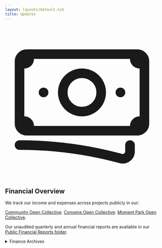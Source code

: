 ```yaml
---
layout: layouts/default.njk
title: Updates
---
```


<svg xmlns="http://www.w3.org/2000/svg" fill="none" viewBox="0 0 24 24" stroke-width="1.5" stroke="currentColor" class="w-6 h-6 float-left mr-2 mt-8">
  <path stroke-linecap="round" stroke-linejoin="round" d="M2.25 18.75a60.07 60.07 0 0115.797 2.101c.727.198 1.453-.342 1.453-1.096V18.75M3.75 4.5v.75A.75.75 0 013 6h-.75m0 0v-.375c0-.621.504-1.125 1.125-1.125H20.25M2.25 6v9m18-10.5v.75c0 .414.336.75.75.75h.75m-1.5-1.5h.375c.621 0 1.125.504 1.125 1.125v9.75c0 .621-.504 1.125-1.125 1.125h-.375m1.5-1.5H21a.75.75 0 00-.75.75v.75m0 0H3.75m0 0h-.375a1.125 1.125 0 01-1.125-1.125V15m1.5 1.5v-.75A.75.75 0 003 15h-.75M15 10.5a3 3 0 11-6 0 3 3 0 016 0zm3 0h.008v.008H18V10.5zm-12 0h.008v.008H6V10.5z" />
</svg> 

## Financial Overview

We track our income and expenses across projects publicly in our:

<a href="https://opencollective.com/zinc-community/updates" target="_blank">Community Open Collective</a>.
<a href="https://opencollective.com/zinc-community/updates" target="_blank">Convene Open Collective</a>.
<a href="https://opencollective.com/zinc-community/updates" target="_blank">Moment Park Open Collective</a>.

Our unaudited quarterly and annual financial reports are available in our <a href="https://drive.google.com/drive/folders/1AuGzqGFKMpPxOvC2mSp1eezS_y_54wrC" target="_blank">Public Financial Reports folder</a>.

<details>

<summary>Finance Archives</summary>

### Q3 2020, July 1st through September 30th

#### Q3 2020 Profit and Loss

We recorded a $1,985.16 profit i3 Q2 2020.

We received $3,537.44 in gross receipts; split across Zinc Community Dues, Professional Services, and Product Income.

Our largest costs were paying sub-contractors and hosting and infrastructure.

[Download Zinc Collective's 2020 Q3 Profit and Loss statement](/financial-overview/2020-q3-profit-and-loss.pdf)

#### Q3 2020 Balance Sheet

100% of financial assets are held in an FDIC insured cash account holding $13,373.74.

Zinc Collective carried a $3,000 liability in the form of a retainer for client services.

[Download Zinc Collective's 2020 Q3 Balance Sheet](/financial-overview/2020-q3-balance-sheet.pdf)

All representations of information are made as of September 30th, 2020

### Q2 2020, April 1st through June 30th

#### Q2 2020 Profit and Loss

We recorded a $709.78 profit in Q2 2020.

We received $4,162.99 in gross receipts; split across Zinc Community Dues, Professional Services, and Product Income.

Our largest costs were paying sub-contractors, paying our 2020 CA FTB taxes, and hosting and infrastructure.

[Download Zinc Collective's 2020 Q2 Profit and Loss statement](/financial-overview/2020-q2-profit-and-loss.pdf)

#### Q2 2020 Balance Sheet

100% of financial assets are held in an FDIC insured cash account holding $13,316.43.

Zinc Collective carried a $3,525 liability in the form of a retainer for client services.

[Download Zinc Collective's 2020 Q2 Balance Sheet](/financial-overview/2020-q2-balance-sheet.pdf)

All representations of information are made as of June 30th, 2020

### Q1 2020, January 1st through March 31st

#### Q1 2020 Profit and Loss

We recorded a $723.95 loss in Q1 2020

We received $512 in gross receipts, all of which is attributable to our maintenance efforts on [Moment Park](https://www.momentpark.com/)

Our largest costs were:
*   Puchasing a $600 team license for [TailwindUI](https://tailwindui.com/) to streamline design and delivery of web sites and applications without a dedicated designer or front-end wizard.
*   Hiring a tax professional to prepare and file our 2019 taxes.

[Download Zinc Collective's 2020 Q1 Profit and Loss statement](/financial-overview/2020-q1-profit-and-loss.pdf)

#### Q1 2020 Balance Sheet

100% of financial assets are held in an FDIC insured cash account.

Zinc Collective carried no liabilities.

[Download Zinc Collective's 2020 Q1 Balance Sheet](/financial-overview/2020-q1-balance-sheet.pdf)

All representations of information are made as of March 31st, 2020

### 2019 Annual Report, January 1st through December 31st

#### End of 2019 Profit and Loss

[Download Zinc Collective LLC's 2019 Profit and Loss statement](/financial-overview/2019-profit-and-loss.pdf)

#### End of 2019 Balance Sheet

[Download Zinc Collective LLC's 2019 Balance Sheet](/financial-overview/2019-balance-sheet.pdf)

These mirror the [Q4 2019 Profit and Loss](#2019-q4-profit-and-loss) and [Q4 2019 Balance Sheet](#2019-q4-balance-sheet) because we formally began operations on September 1st, 2019

### Q4 2019, October 1st through December 31st

#### Q4 2019 Profit and Loss

We received $1,281.60, all of which is attributable to our maintenance efforts on [Moment Park](https://www.momentpark.com/)

Our largest costs were paying our $800 per year minimum California Franchise Tax exercised against Limited Liability Companies.

[Download Zinc Collective's 2019 Q4 Profit and Loss statement](/financial-overview/2019-q4-profit-and-loss.pdf)

Efforts will be made to map revenues to projects on the profit and loss statements going forward.

####   Q4 2019 Balance Sheet

100% of financial assets are held in an FDIC insured cash account.

Zinc Collective carried no liabilities.

[Download Zinc Collective's 2019 Q4 Balance Sheet](/financial-overview/2019-q4-balance-sheet.pdf)

All representations of information are made as of December 31st, 2019

</details>
